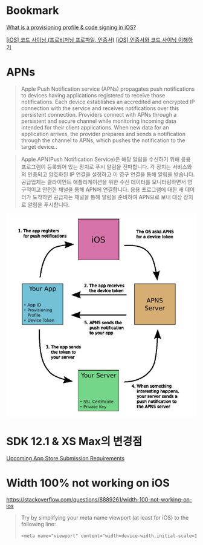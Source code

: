 # Bookmark

[What is a provisioning profile & code signing in iOS?](https://medium.com/@abhimuralidharan/what-is-a-provisioning-profile-in-ios-77987a7c54c2)

[[iOS] 코드 사이닝 (프로비저닝 프로파일, 인증서)](https://beankhan.tistory.com/115)
[[iOS] 인증서와 코드 사이닝 이해하기](http://la-stranger.blogspot.com/2014/04/ios.html)

# APNs

> Apple Push Notification service (APNs) propagates push notifications to devices having applications registered to receive those notifications. Each device establishes an accredited and encrypted IP connection with the service and receives notifications over this persistent connection. Providers connect with APNs through a persistent and secure channel while monitoring incoming data intended for their client applications. When new data for an application arrives, the provider prepares and sends a notification through the channel to APNs, which pushes the notification to the target device..

> Apple APN(Push Notification Service)은 해당 알림을 수신하기 위해 응용 프로그램이 등록되어 있는 장치로 푸시 알림을 전파합니다. 각 장치는 서비스와의 인증되고 암호화된 IP 연결을 설정하고 이 영구 연결을 통해 알림을 받습니다. 공급업체는 클라이언트 애플리케이션을 위한 수신 데이터를 모니터링하면서 영구적이고 안전한 채널을 통해 APN에 연결합니다. 응용 프로그램에 대한 새 데이터가 도착하면 공급자는 채널을 통해 알림을 준비하여 APN으로 보내 대상 장치로 알림을 푸시합니다.
> 
![iOS Push Notifications workflow](apns.jpg)

# SDK 12.1 & XS Max의 변경점

[Upcoming App Store Submission Requirements](https://developer.apple.com/news/?id=03202019a)

# Width 100% not working on iOS

https://stackoverflow.com/questions/8889261/width-100-not-working-on-ios  

> Try by simplifying your meta name viewport (at least for iOS) to the following line:
> ```css
> <meta name="viewport" content="width=device-width,initial-scale=1" />
> ```